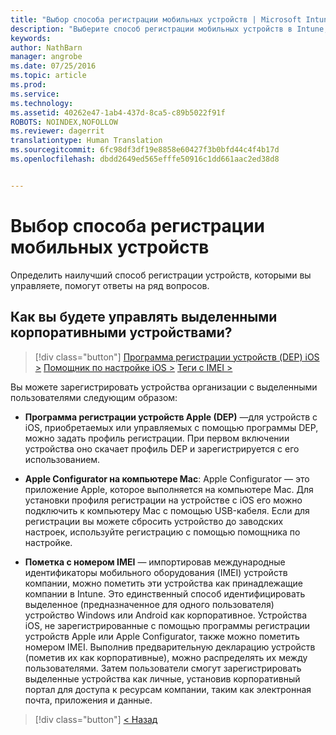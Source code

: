 ```yaml
---
title: "Выбор способа регистрации мобильных устройств | Microsoft Intune"
description: "Выберите способ регистрации мобильных устройств в Intune, ответив на несколько простых вопросов."
keywords: 
author: NathBarn
manager: angrobe
ms.date: 07/25/2016
ms.topic: article
ms.prod: 
ms.service: 
ms.technology: 
ms.assetid: 40262e47-1ab4-437d-8ca5-c89b5022f91f
ROBOTS: NOINDEX,NOFOLLOW
ms.reviewer: dagerrit
translationtype: Human Translation
ms.sourcegitcommit: 6fc98df3df19e8858e60427f3b0bfd44c4f4b17d
ms.openlocfilehash: dbdd2649ed565efffe50916c1dd661aac2ed38d8


---
```

# Выбор способа регистрации мобильных устройств

Определить наилучший способ регистрации устройств, которыми вы управляете, помогут ответы на ряд вопросов.

## **Как вы будете управлять выделенными корпоративными устройствами?**

  > [!div class="button"]
[Программа регистрации устройств (DEP) iOS >](/intune/deploy-use/ios-device-enrollment-program-in-microsoft-intune)   [Помощник по настройке iOS >](/intune/deploy-use/ios-setup-assistant-enrollment-in-microsoft-intune) [Теги с IMEI >](/intune/deploy-use/specify-corporate-owned-devices-with-international-mobile-equipment-identity-imei-numbers)

  Вы можете зарегистрировать устройства организации с выделенными пользователями следующим образом:

  - **Программа регистрации устройств Apple (DEP)** —для устройств с iOS, приобретаемых или управляемых с помощью программы DEP, можно задать профиль регистрации. При первом включении устройства оно скачает профиль DEP и зарегистрируется с его использованием.

  - **Apple Configurator на компьютере Mac**: Apple Configurator — это приложение Apple, которое выполняется на компьютере Mac. Для установки профиля регистрации на устройстве с iOS его можно подключить к компьютеру Mac с помощью USB-кабеля. Если для регистрации вы можете сбросить устройство до заводских настроек, используйте регистрацию с помощью помощника по настройке.

  - **Пометка с номером IMEI** — импортировав международные идентификаторы мобильного оборудования (IMEI) устройств компании, можно пометить эти устройства как принадлежащие компании в Intune. Это единственный способ идентифицировать выделенное (предназначенное для одного пользователя) устройство Windows или Android как корпоративное. Устройства iOS, не зарегистрированные с помощью программы регистрации устройств Apple или Apple Configurator, также можно пометить номером IMEI. Выполнив предварительную декларацию устройств (пометив их как корпоративные), можно распределять их между пользователями. Затем пользователи смогут зарегистрировать выделенные устройства как личные, установив корпоративный портал для доступа к ресурсам компании, таким как электронная почта, приложения и данные.

  > [!div class="button"]
  [< Назад](choose-how-to-enroll-devices3.md)



<!--HONumber=Aug16_HO4-->


